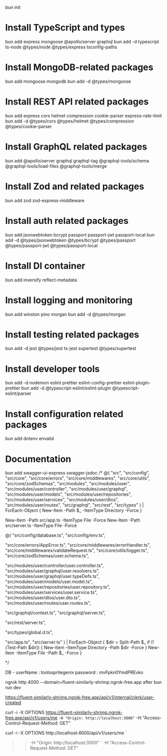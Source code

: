 bun init

# Install TypeScript and types
bun add express mongoose @apollo/server graphql
bun add -d typescript ts-node @types/node @types/express tsconfig-paths

# Install MongoDB-related packages
bun add mongoose mongodb
bun add -d @types/mongoose

# Install REST API related packages
bun add express cors helmet compression cookie-parser express-rate-limit
bun add -d @types/cors @types/helmet @types/compression @types/cookie-parser

# Install GraphQL related packages
bun add @apollo/server graphql graphql-tag @graphql-tools/schema @graphql-tools/load-files @graphql-tools/merge

# Install Zod and related packages
bun add zod zod-express-middleware

# Install auth related packages
bun add jsonwebtoken bcrypt passport passport-jwt passport-local
bun add -d @types/jsonwebtoken @types/bcrypt @types/passport @types/passport-jwt @types/passport-local

# Install DI container
bun add inversify reflect-metadata

# Install logging and monitoring
bun add winston pino morgan
bun add -d @types/morgan

# Install testing related packages
bun add -d jest @types/jest ts-jest supertest @types/supertest


# Install developer tools
bun add -d nodemon eslint prettier eslint-config-prettier eslint-plugin-prettier
bun add -d @typescript-eslint/eslint-plugin @typescript-eslint/parser


# Install configuration related packages
bun add dotenv envalid

# Documentation
bun add swagger-ui-express swagger-jsdoc
/*
@(
  "src",
  "src/config",
  "src/core",
  "src/core/errors",
  "src/core/middlewares",
  "src/core/utils",
  "src/core/zodSchemas",
  "src/modules",
  "src/modules/user",
  "src/modules/user/controller",
  "src/modules/user/graphql",
  "src/modules/user/models",
  "src/modules/user/repositories",
  "src/modules/user/services",
  "src/modules/user/dtos",
  "src/modules/user/routes",
  "src/graphql",
  "src/rest",
  "src/types"
) | ForEach-Object { New-Item -Path $_ -ItemType Directory -Force }

New-Item -Path src/app.ts -ItemType File -Force
New-Item -Path src/server.ts -ItemType File -Force
<!-- -------------------------------------------------------------  -->
@(
  "src/config/database.ts",
  "src/config/env.ts",

  "src/core/errors/AppError.ts",
  "src/core/middlewares/errorHandler.ts",
  "src/core/middlewares/validateRequest.ts",
  "src/core/utils/logger.ts",
  "src/core/zodSchemas/user.schema.ts",

  "src/modules/user/controller/user.controller.ts",
  "src/modules/user/graphql/user.resolvers.ts",
  "src/modules/user/graphql/user.typeDefs.ts",
  "src/modules/user/models/user.model.ts",
  "src/modules/user/repositories/user.repository.ts",
  "src/modules/user/services/user.service.ts",
  "src/modules/user/dtos/user.dto.ts",
  "src/modules/user/routes/user.routes.ts",

  "src/graphql/context.ts",
  "src/graphql/server.ts",

  "src/rest/server.ts",

  "src/types/global.d.ts",

  "src/app.ts",
  "src/server.ts"
) | ForEach-Object {
  $dir = Split-Path $_
  if (!(Test-Path $dir)) { New-Item -ItemType Directory -Path $dir -Force }
  New-Item -ItemType File -Path $_ -Force
}

*/

DB - 
userName : toolsspritegenix
password : mvFpkn0YmdPREvko

ngrok http 4000 --domain=fluent-similarly-shrimp.ngrok-free.app 
after bun run dev

https://fluent-similarly-shrimp.ngrok-free.app/api/v1/internal/clerk/user-created


curl -i -X OPTIONS https://fluent-similarly-shrimp.ngrok-free.app/api/v1/users/me `
-H "Origin: http://localhost:3000" `
-H "Access-Control-Request-Method: GET"

curl -i -X OPTIONS http://localhost:4000/api/v1/users/me `
>>   -H "Origin: http://localhost:3000" `
>>   -H "Access-Control-Request-Method: GET"